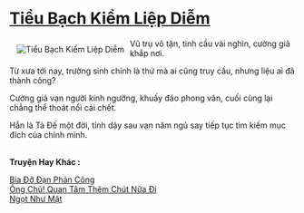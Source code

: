 <a href="https://utruyen.com/truyen/tieu-bach-kiem-liep-diem/17462/" title="Tiểu Bạch Kiểm Liệp Diễm"><h1>Tiểu Bạch Kiểm Liệp Diễm</h1></a><div style="display:table"><img align="right" style="float: left; padding: 10px;" src="https://utruyen.com/images/story/200x260/tieu-bach-kiem-liep-diem.jpg" alt="Tiểu Bạch Kiểm Liệp Diễm">Vũ trụ vô tận, tinh cầu vài nghìn, cường giả khắp nơi.<p></p>Từ xưa tới nay, trường sinh chính là thứ mà ai cũng truy cầu, nhưng liệu ai đã thành công?<p></p>Cường giả vạn người kính ngưỡng, khuấy đảo phong vân, cuối cùng lại chẳng thể thoát nổi cái chết.<p></p>Hắn là Tà Đế một đời, tỉnh dậy sau vạn năm ngủ say tiếp tục tìm kiếm mục đích của chính mình. </div><p><br><b>Truyện Hay Khác :</b></p><a href="https://www.flickr.com/photos/184340401@N07/48818550738/" alt="Bia Đỡ Đạn Phản Công">Bia Đỡ Đạn Phản Công</a><br/><a href="https://github.com/quanluxury/ngontinhhot/tree/master/truyenhay/20314/" alt="Ông Chủ! Quan Tâm Thêm Chút Nữa Đi">Ông Chủ! Quan Tâm Thêm Chút Nữa Đi</a><br/><a href="https://www.flickr.com/photos/184340401@N07/48819156322/" alt="Ngọt Như Mật">Ngọt Như Mật</a><br/>